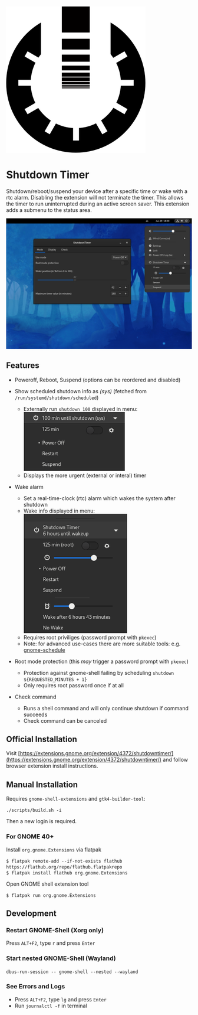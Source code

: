 ![icon](bin/icon.svg) 
# Shutdown Timer

Shutdown/reboot/suspend your device after a specific time or wake with a rtc alarm. Disabling the extension will not terminate the timer. This allows the timer to run uninterrupted during an active screen saver. This extension adds a submenu to the status area.

![Screenshot](screenshot.png)

## Features
- Poweroff, Reboot, Suspend (options can be reordered and disabled)
- Show scheduled shutdown info as *(sys)* (fetched from `/run/systemd/shutdown/scheduled`)
  - Externally run `shutdown 100` displayed in menu: ![externalScheduleMenu](externalScheduleFeature.png)
  - Displays the more urgent (external or interal) timer 

- Wake alarm
  - Set a real-time-clock (rtc) alarm which wakes the system after shutdown
  - Wake info displayed in menu: ![wakeInfoMenu](wakeInfoFeature.png)
  - Requires root priviliges (password prompt with `pkexec`)
  - Note: for advanced use-cases there are more suitable tools: e.g. [gnome-schedule](https://gitlab.gnome.org/GNOME/gnome-schedule)

- Root mode protection (this *may* trigger a password prompt with `pkexec`)
  - Protection against gnome-shell failing by scheduling `shutdown ${REQUESTED_MINUTES + 1}`
  - Only requires root password once if at all

- Check command
  - Runs a shell command and will only continue shutdown if command succeeds
  - Check command can be canceled

## Official Installation

Visit [https://extensions.gnome.org/extension/4372/shutdowntimer/](https://extensions.gnome.org/extension/4372/shutdowntimer/) and follow browser extension install instructions.


## Manual Installation

Requires `gnome-shell-extensions` and `gtk4-builder-tool`:
```(shell)
./scripts/build.sh -i
```
Then a new login is required.

### For GNOME 40+
Install `org.gnome.Extensions` via flatpak
```
$ flatpak remote-add --if-not-exists flathub https://flathub.org/repo/flathub.flatpakrepo
$ flatpak install flathub org.gnome.Extensions
```

Open GNOME shell extension tool
```
$ flatpak run org.gnome.Extensions
```

## Development

### Restart GNOME-Shell (Xorg only)
Press `ALT+F2`, type `r` and press `Enter`

### Start nested GNOME-Shell (Wayland)
`dbus-run-session -- gnome-shell --nested --wayland`

### See Errors and Logs
* Press `ALT+F2`, type `lg` and press `Enter`
* Run `journalctl -f` in terminal

